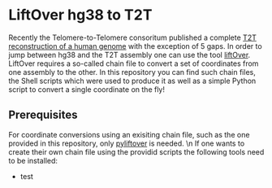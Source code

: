 # LiftOver hg38 to T2T

Recently the Telomere-to-Telomere consoritum published a complete [T2T reconstruction of a human genome](https://github.com/nanopore-wgs-consortium/CHM13) with the exception of 5 gaps. In order to jump between hg38 and the T2T assembly one can use the tool [liftOver](https://genome.ucsc.edu/cgi-bin/hgLiftOver). LiftOver requires a so-called chain file to convert a set of coordinates from one assembly to the other. In this repository you can find such chain files, the Shell scripts which were used to produce it as well as a simple Python script to convert a single coordinate on the fly!

## Prerequisites
For coordinate conversions using an exisiting chain file, such as the one provided in this repository, only [pyliftover](https://pypi.org/project/pyliftover/) is needed.  \n
If one wants to create their own chain file using the providid scripts the following tools need to be installed:
* test
